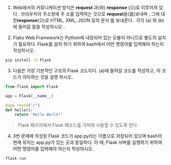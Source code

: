 1. Web에서의 커뮤니케이션 방식은  **request** 과(와) **response** (으)로 이루어져 있다 . 브라우저의 주소창에 주 소를 입력하는 것으로  **request**을(를)보내며 , 그에 대한**response**(으)로 HTML, XML, JSON 등의 문서 를 보내준다 . 각각 (a) 와 (b) 에 들어갈 말을 작성하시오 .



2. Flaks Web Framework는 Python에 내장되어 있는 모듈이 아니므로 별도의 설치가 필요하다. Flask를 설치
  하기 위하여 bash에서 어떤 명령어를 입력해야 하는지 작성하시오.

```bash
pip install -U Flask
```



3. 다음은 가장 기본적인 구조의 Flask 코드이다. (a)에 들어갈 코드를 작성하고, 이 코드가 의미하는 것을 설명
   하시오.

```python
from flask import Flask

app = Flask(__name__)

@app.route("/")
def hello():
    return "Hello World!"
```



> Flask 패키지에서 Flask 메소드를 가져와 사용할 수 있도록 한다.



4. 3번 문제에 작성된 Flask 코드가 app.py라는 이름으로 저장되어 있으며 bash의 현재 위치는 app.py가 있는
   곳과 동일하다. 이 때, Flask 서버를 실행하기 위하여 어떤 명령어를 입력해야 하는지 작성하시오.

```bash
flask run
```



